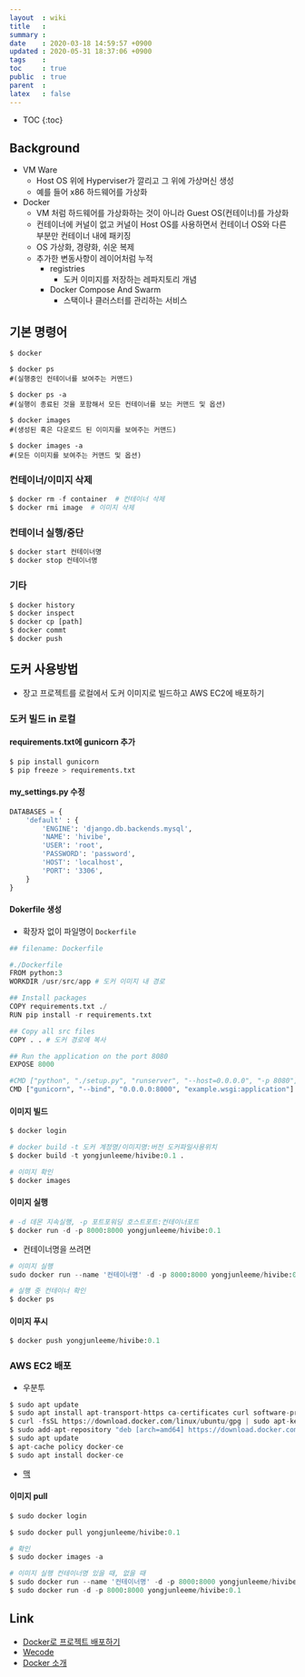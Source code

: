 ```yaml
---
layout  : wiki
title   : 
summary : 
date    : 2020-03-18 14:59:57 +0900
updated : 2020-05-31 18:37:06 +0900
tags    : 
toc     : true
public  : true
parent  : 
latex   : false
---
```

* TOC
{:toc}

## Background

- VM Ware
    - Host OS 위에 Hyperviser가 깔리고 그 위에 가상머신 생성
    - 예를 들어 x86 하드웨어를 가상화
- Docker
    - VM 처럼 하드웨어를 가상화하는 것이 아니라 Guest OS(컨테이너)를 가상화
    - 컨테이너에 커널이 없고 커널이 Host OS를 사용하면서 컨테이너 OS와 다른 부분만 컨테이너 내에 패키징
    - OS 가상화, 경량화, 쉬운 복제
    - 추가한 변동사항이 레이어처럼 누적
        - registries
            -  도커 이미지를 저장하는 레파지토리 개념
        - Docker Compose And Swarm
            - 스택이나 클러스터를 관리하는 서비스

## 기본 명령어

```shell
$ docker

$ docker ps
#(실행중인 컨테이너를 보여주는 커맨드) 

$ docker ps -a
#(실행이 종료된 것을 포함해서 모든 컨테이너를 보는 커맨드 및 옵션)

$ docker images
#(생성된 혹은 다운로드 된 이미지를 보여주는 커맨드)

$ docker images -a
#(모든 이미지를 보여주는 커맨드 및 옵션)
```

### 컨테이너/이미지 삭제

```python
$ docker rm -f container  # 컨테이너 삭제
$ docker rmi image  # 이미지 삭제
```

### 컨테이너 실행/중단

```python
$ docker start 컨테이너명
$ docker stop 컨테이너명
```

### 기타

```python
$ docker history
$ docker inspect
$ docker cp [path]
$ docker commt
$ docker push
```

## 도커 사용방법

- 장고 프로젝트를 로컬에서 도커 이미지로 빌드하고 AWS EC2에 배포하기

### 도커 빌드 in 로컬

#### requirements.txt에 gunicorn 추가

```python
$ pip install gunicorn
$ pip freeze > requirements.txt
```

#### my_settings.py 수정

```python
DATABASES = {
    'default' : {
        'ENGINE': 'django.db.backends.mysql',    
        'NAME': 'hivibe',                  
        'USER': 'root',                          
        'PASSWORD': 'password',                  
        'HOST': 'localhost',                     
        'PORT': '3306',                          
    }
}
```

#### Dokerfile 생성

- 확장자 없이 파일명이 `Dockerfile`

```python
## filename: Dockerfile

#./Dockerfile 
FROM python:3
WORKDIR /usr/src/app # 도커 이미지 내 경로

## Install packages 
COPY requirements.txt ./
RUN pip install -r requirements.txt 

## Copy all src files 
COPY . . # 도커 경로에 복사

## Run the application on the port 8080 
EXPOSE 8000 

#CMD ["python", "./setup.py", "runserver", "--host=0.0.0.0", "-p 8080"] 
CMD ["gunicorn", "--bind", "0.0.0.0:8000", "example.wsgi:application"] # example에는 내 프로젝트의 wsgi 가 위치한 디렉토리를 명시
```

#### 이미지 빌드

```python
$ docker login
```

```python
# docker build -t 도커 계정명/이미지명:버전 도커파일사용위치
$ docker build -t yongjunleeme/hivibe:0.1 . 
```

```python
# 이미지 확인
$ docker images
```

#### 이미지 실행

```python
# -d 데몬 지속실행, -p 포트포워딩 호스트포트:컨테이너포트
$ docker run -d -p 8000:8000 yongjunleeme/hivibe:0.1
```

- 컨테이너명을 쓰려면

```python
# 이미지 실행
sudo docker run --name '컨테이너명' -d -p 8000:8000 yongjunleeme/hivibe:0.1 
```


```python
# 실행 중 컨테이너 확인
$ docker ps
```

#### 이미지 푸시

```python
$ docker push yongjunleeme/hivibe:0.1
```

### AWS EC2 배포

- 우분투

```python
$ sudo apt update
$ sudo apt install apt-transport-https ca-certificates curl software-properties-common
$ curl -fsSL https://download.docker.com/linux/ubuntu/gpg | sudo apt-key add -
$ sudo add-apt-repository "deb [arch=amd64] https://download.docker.com/linux/ubuntu bionic stable"
$ sudo apt update
$ apt-cache policy docker-ce
$ sudo apt install docker-ce
```

- [맥](https://hub.docker.com/editions/community/docker-ce-desktop-mac)

#### 이미지 pull

```python
$ sudo docker login
```

```python
$ sudo docker pull yongjunleeme/hivibe:0.1
```

```python
# 확인
$ sudo docker images -a
```

```python
# 이미지 실행 컨테이너명 있을 때, 없을 때
$ sudo docker run --name '컨테이너명' -d -p 8000:8000 yongjunleeme/hivibe:0.1 
$ sudo docker run -d -p 8000:8000 yongjunleeme/hivibe:0.1
```

## Link

- [Docker로 프로젝트 배포하기](https://velog.io/@devmin/Docker-deployment)
- [Wecode](https://stackoverflow.com/c/wecode/questions/275)
- [Docker 소개](https://bcho.tistory.com/805)

